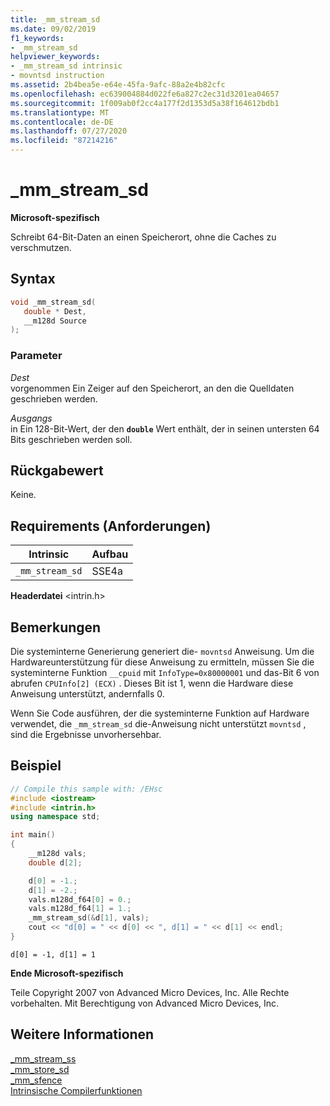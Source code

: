```yaml
---
title: _mm_stream_sd
ms.date: 09/02/2019
f1_keywords:
- _mm_stream_sd
helpviewer_keywords:
- _mm_stream_sd intrinsic
- movntsd instruction
ms.assetid: 2b4bea5e-e64e-45fa-9afc-88a2e4b82cfc
ms.openlocfilehash: ec639004884d022fe6a827c2ec31d3201ea04657
ms.sourcegitcommit: 1f009ab0f2cc4a177f2d1353d5a38f164612bdb1
ms.translationtype: MT
ms.contentlocale: de-DE
ms.lasthandoff: 07/27/2020
ms.locfileid: "87214216"
---
```

# <a name="_mm_stream_sd"></a>_mm_stream_sd

**Microsoft-spezifisch**

Schreibt 64-Bit-Daten an einen Speicherort, ohne die Caches zu verschmutzen.

## <a name="syntax"></a>Syntax

```C
void _mm_stream_sd(
   double * Dest,
   __m128d Source
);
```

### <a name="parameters"></a>Parameter

*Dest*\
vorgenommen Ein Zeiger auf den Speicherort, an den die Quelldaten geschrieben werden.

*Ausgangs*\
in Ein 128-Bit-Wert, der den **`double`** Wert enthält, der in seinen untersten 64 Bits geschrieben werden soll.

## <a name="return-value"></a>Rückgabewert

Keine.

## <a name="requirements"></a>Requirements (Anforderungen)

|Intrinsic|Aufbau|
|---------------|------------------|
|`_mm_stream_sd`|SSE4a|

**Headerdatei** \<intrin.h>

## <a name="remarks"></a>Bemerkungen

Die systeminterne Generierung generiert die- `movntsd` Anweisung. Um die Hardwareunterstützung für diese Anweisung zu ermitteln, müssen Sie die systeminterne Funktion `__cpuid` mit `InfoType=0x80000001` und das-Bit 6 von abrufen `CPUInfo[2] (ECX)` . Dieses Bit ist 1, wenn die Hardware diese Anweisung unterstützt, andernfalls 0.

Wenn Sie Code ausführen, der die systeminterne Funktion auf Hardware verwendet, die `_mm_stream_sd` die-Anweisung nicht unterstützt `movntsd` , sind die Ergebnisse unvorhersehbar.

## <a name="example"></a>Beispiel

```cpp
// Compile this sample with: /EHsc
#include <iostream>
#include <intrin.h>
using namespace std;

int main()
{
    __m128d vals;
    double d[2];

    d[0] = -1.;
    d[1] = -2.;
    vals.m128d_f64[0] = 0.;
    vals.m128d_f64[1] = 1.;
    _mm_stream_sd(&d[1], vals);
    cout << "d[0] = " << d[0] << ", d[1] = " << d[1] << endl;
}
```

```Output
d[0] = -1, d[1] = 1
```

**Ende Microsoft-spezifisch**

Teile Copyright 2007 von Advanced Micro Devices, Inc. Alle Rechte vorbehalten. Mit Berechtigung von Advanced Micro Devices, Inc.

## <a name="see-also"></a>Weitere Informationen

[_mm_stream_ss](../intrinsics/mm-stream-ss.md)\
[_mm_store_sd](https://software.intel.com/sites/landingpage/IntrinsicsGuide/#text=_mm_store_sd)\
[_mm_sfence](https://software.intel.com/sites/landingpage/IntrinsicsGuide/#text=_mm_sfence)\
[Intrinsische Compilerfunktionen](../intrinsics/compiler-intrinsics.md)

